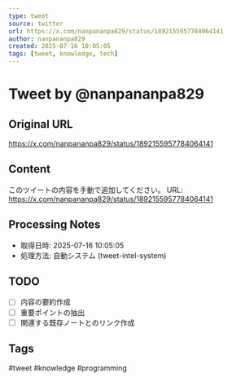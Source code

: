 ```yaml
---
type: tweet
source: twitter
url: https://x.com/nanpananpa829/status/1892155957784064141
author: nanpananpa829
created: 2025-07-16 10:05:05
tags: [tweet, knowledge, tech]
---
```


# Tweet by @nanpananpa829

## Original URL
https://x.com/nanpananpa829/status/1892155957784064141

## Content
このツイートの内容を手動で追加してください。
URL: https://x.com/nanpananpa829/status/1892155957784064141

## Processing Notes
- 取得日時: 2025-07-16 10:05:05
- 処理方法: 自動システム (tweet-intel-system)

## TODO
- [ ] 内容の要約作成
- [ ] 重要ポイントの抽出
- [ ] 関連する既存ノートとのリンク作成

## Tags
#tweet #knowledge #programming
